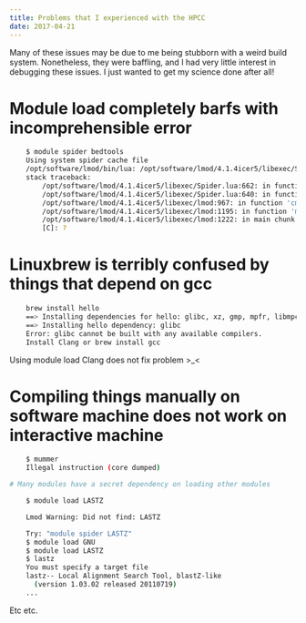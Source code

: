 ```yaml
---
title: Problems that I experienced with the HPCC
date: 2017-04-21
---
```


Many of these issues may be due to me being stubborn with a weird build system.
Nonetheless, they were baffling, and I had very little interest in debugging
these issues. I just wanted to get my science done after all!

# Module load completely barfs with incomprehensible error

```sh
    $ module spider bedtools
    Using system spider cache file
    /opt/software/lmod/bin/lua: /opt/software/lmod/4.1.4icer5/libexec/Spider.lua:662: attempt to perform arithmetic on a nil value
    stack traceback:
        /opt/software/lmod/4.1.4icer5/libexec/Spider.lua:662: in function 'Level1'
        /opt/software/lmod/4.1.4icer5/libexec/Spider.lua:640: in function 'spiderSearch'
        /opt/software/lmod/4.1.4icer5/libexec/lmod:967: in function 'cmd'
        /opt/software/lmod/4.1.4icer5/libexec/lmod:1195: in function 'main'
        /opt/software/lmod/4.1.4icer5/libexec/lmod:1222: in main chunk
        [C]: ?
```

# Linuxbrew is terribly confused by things that depend on gcc

```sh
    brew install hello
    ==> Installing dependencies for hello: glibc, xz, gmp, mpfr, libmpc, isl, gcc
    ==> Installing hello dependency: glibc
    Error: glibc cannot be built with any available compilers.
    Install Clang or brew install gcc
```

Using module load Clang does not fix problem \>\_\<

# Compiling things manually on software machine does not work on interactive machine

```sh
    $ mummer
    Illegal instruction (core dumped)

# Many modules have a secret dependency on loading other modules

    $ module load LASTZ

    Lmod Warning: Did not find: LASTZ

    Try: "module spider LASTZ"
    $ module load GNU
    $ module load LASTZ
    $ lastz
    You must specify a target file
    lastz-- Local Alignment Search Tool, blastZ-like
      (version 1.03.02 released 20110719)
    ...
```

Etc etc.
